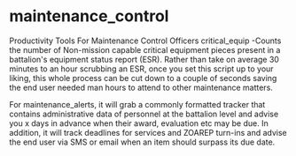 # maintenance_control
Productivity Tools For Maintenance Control Officers
critical_equip
-Counts the number of Non-mission capable critical equipment pieces present in a battalion's equipment status report (ESR). Rather than take on average 30 minutes to an hour scrubbing an ESR, once you set this script up to your liking, this whole process can be cut down to a couple of seconds saving the end user needed man hours to attend to other maintenance matters. 

For maintenance_alerts, it will grab a commonly formatted tracker that contains administrative data of personnel at the battalion level and advise you x days in advance when their award, evaluation etc may be due. In addition, it will track deadlines for services and ZOAREP turn-ins and advise the end user via SMS or email when an item should surpass its due date. 
